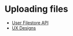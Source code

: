 # Uploading files

- [User Filestore API](user-filestore-api.md)
- [UX Designs](file-upload--ux-designs.md)

